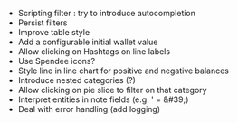- Scripting filter : try to introduce autocompletion
- Persist filters
- Improve table style
- Add a configurable initial wallet value
- Allow clicking on Hashtags on line labels
- Use Spendee icons?
- Style line in line chart for positive and negative balances
- Introduce nested categories (?) 
- Allow clicking on pie slice to filter on that category 
- Interpret entities in note fields (e.g. '  = \&#39;)
- Deal with error handling (add logging)
